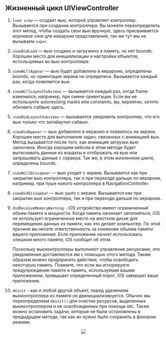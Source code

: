 ## Жизненный цикл UIViewController

1. `load view` — создает вью, которой управляет контроллер. Вызывается при создании контроллера. Вы можете переопределить этот метод, чтобы создать свои вью вручную, здесь присваивается корневое view для иерархии представлений, так же тут мы не вызываем `super`.
2. `viewDidLoad` — вью создано и загружено в память, но нет bounds. Хорошее место для инициализации и настройки объектов, используемых во вью контроллере.
3. `viewWillAppear` — вью будет добавлено в иерархию, определены bounds, но ориентация экрана не определена. Вызывается каждый раз, когда появляется вью.
4. `viewWillLayoutSubviews` — вызывается каждый раз, когда frame изменился, например, при смене ориентации. Если вы не используете autoresizing masks или constaints, вы, вероятно, хотите обновить сабвью здесь.
5. `viewDidLayoutSubviews` — вызывается уведомить контроллер, что его вью только что залэйаутил сабвью.
6. `viewDidAppear` — вью добавлено в иерахию и появилось на экране. Хорошее место для выполнения задач, связанных с анимацией вью. Метод вызывается после того, как анимация загрузки вью закончена. 
Иногда хорошим кейсом в этом методе будет вытаскивать данные из кордаты и отображать на вью или запрашивать данные с сервера.
Так же, в этом жизненном цикле, определены bounds.
7. `viewWillDissapear` — вью уходит с экрана. Вызывается как при закрытии вью контроллера, так и при переходе дальше по иерархии, например, при пуше нового контроллера в NavigationController.
8. `viewDidDissapear` — вью ушло с экрана. Вызывается как при закрытии вью контроллера, так и при переходе дальше по иерархии.
9. `didReceiveMemoryWarning` - iOS устройства имеют ограниченный объем памяти и мощности. Когда память начинает заполняться, iOS не использует ограниченное место на жестком диске для перемещения данных из памяти, как это делает компьютер. По этой причине вы несете ответственность за снижение объема памяти вашего приложения. Если приложение начнет использовать слишком много памяти, iOS сообщит об этом.

    Поскольку вьюконтроллеры выполняют управление ресурсами, эти уведомления доставляются им с помощью этого метода. Таким образом можно предпринять действия, чтобы освободить некоторую память. Помните, что если вы игнорируете предупреждения памяти и память, используемая вашим приложением, превышает определенный порог, iOS завершит ваше приложение.


10. `deinit` - как и любой другой объект, перед удалением вьюконтроллера из памяти он деинициализируется. Обычно мы переопределяем `deinit()` для очистки ресурсов, выделенных вьюконтроллером и не освобожденных при помощи `ARC`. Также можно остановить задачи, которые не были остановлены в предыдущем методе, так как их нужно было сохранить в фоновом режиме.

<p align="center" width="100%">
    <img src="https://user-images.githubusercontent.com/47610132/166124339-1ef6b6ce-0148-4316-baa0-944e1693dfdd.png">
</p>


